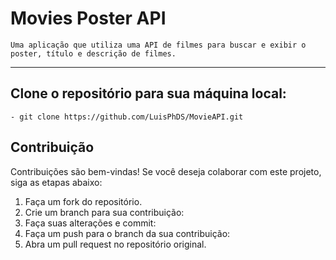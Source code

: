 # Movies Poster API
    Uma aplicação que utiliza uma API de filmes para buscar e exibir o poster, título e descrição de filmes.  
-------  
## Clone o repositório para sua máquina local:  
    - git clone https://github.com/LuisPhDS/MovieAPI.git  
## Contribuição

Contribuições são bem-vindas! Se você deseja colaborar com este projeto, siga as etapas abaixo:

1. Faça um fork do repositório.
2. Crie um branch para sua contribuição:
3. Faça suas alterações e commit:
4. Faça um push para o branch da sua contribuição:
5. Abra um pull request no repositório original.